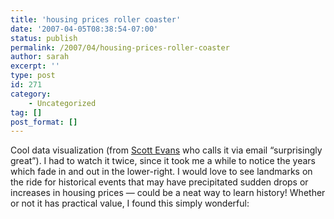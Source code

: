 ```yaml
---
title: 'housing prices roller coaster'
date: '2007-04-05T08:38:54-07:00'
status: publish
permalink: /2007/04/housing-prices-roller-coaster
author: sarah
excerpt: ''
type: post
id: 271
category:
    - Uncategorized
tag: []
post_format: []
---
```

Cool data visualization (from [Scott Evans](http://www.antisleep.com) who calls it via email “surprisingly great”). I had to watch it twice, since it took me a while to notice the years which fade in and out in the lower-right. I would love to see landmarks on the ride for historical events that may have precipitated sudden drops or increases in housing prices — could be a neat way to learn history! Whether or not it has practical value, I found this simply wonderful: